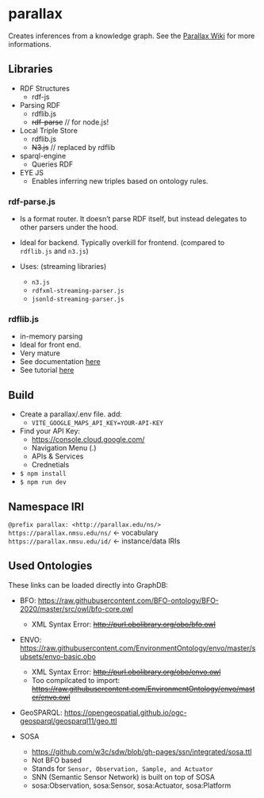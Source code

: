 # parallax

Creates inferences from a knowledge graph. See the [Parallax Wiki](https://github.com/dukesook/parallax.wiki.git) for more informations.

## Libraries

- RDF Structures
  - rdf-js
- Parsing RDF
  - rdflib.js
  - ~~rdf-parse~~ // for node.js!
- Local Triple Store
  - rdflib.js
  - ~~N3.js~~ // replaced by rdflib
- sparql-engine
  - Queries RDF
- EYE JS
  - Enables inferring new triples based on ontology rules.

### rdf-parse.js

- Is a format router. It doesn’t parse RDF itself, but instead delegates to other parsers under the hood.
- Ideal for backend. Typically overkill for frontend. (compared to `rdflib.js` and `n3.js`)

- Uses: (streaming libraries)
  - `n3.js`
  - `rdfxml-streaming-parser.js`
  - `jsonld-streaming-parser.js`

### rdflib.js

- in-memory parsing
- Ideal for front end.
- Very mature
- See documentation [here](https://linkeddata.github.io/rdflib.js/doc/)
- See tutorial [here](https://github.com/solidos/solid-tutorial-rdflib.js)

## Build

- Create a parallax/.env file. add:
  - `VITE_GOOGLE_MAPS_API_KEY=YOUR-API-KEY`
- Find your API Key:
  - https://console.cloud.google.com/
  - Navigation Menu (.)
  - APIs & Services
  - Crednetials
- `$ npm install`
- `$ npm run dev`

## Namespace IRI

`@prefix parallax: <http://parallax.edu/ns/>`
`https://parallax.nmsu.edu/ns/` ← vocabulary
`https://parallax.nmsu.edu/id/` ← instance/data IRIs

## Used Ontologies

These links can be loaded directly into GraphDB:

- BFO: https://raw.githubusercontent.com/BFO-ontology/BFO-2020/master/src/owl/bfo-core.owl
  - XML Syntax Error: ~~http://purl.obolibrary.org/obo/bfo.owl~~
- ENVO: https://raw.githubusercontent.com/EnvironmentOntology/envo/master/subsets/envo-basic.obo
  - XML Syntax Error: ~~http://purl.obolibrary.org/obo/envo.owl~~
  - Too compilcated to import: ~~https://raw.githubusercontent.com/EnvironmentOntology/envo/master/envo.owl~~
- GeoSPARQL: https://opengeospatial.github.io/ogc-geosparql/geosparql11/geo.ttl

- SOSA
  - https://github.com/w3c/sdw/blob/gh-pages/ssn/integrated/sosa.ttl
  - Not BFO based
  - Stands for `Sensor, Observation, Sample, and Actuator`
  - SNN (Semantic Sensor Network) is built on top of SOSA
  - sosa:Observation, sosa:Sensor, sosa:Actuator, sosa:Platform
